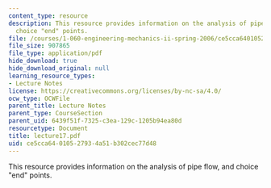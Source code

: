 ```yaml
---
content_type: resource
description: This resource provides information on the analysis of pipe flow, and
  choice "end" points.
file: /courses/1-060-engineering-mechanics-ii-spring-2006/ce5cca64010527934a51b302cec77d48_lecture17.pdf
file_size: 907865
file_type: application/pdf
hide_download: true
hide_download_original: null
learning_resource_types:
- Lecture Notes
license: https://creativecommons.org/licenses/by-nc-sa/4.0/
ocw_type: OCWFile
parent_title: Lecture Notes
parent_type: CourseSection
parent_uid: 6439f51f-7325-c3ea-129c-1205b94ea80d
resourcetype: Document
title: lecture17.pdf
uid: ce5cca64-0105-2793-4a51-b302cec77d48
---
```

This resource provides information on the analysis of pipe flow, and choice "end" points.
